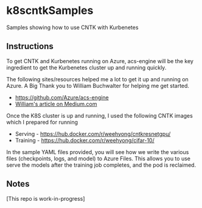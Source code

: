 # k8scntkSamples
Samples showing how to use CNTK with Kurbenetes

## Instructions
To get CNTK and Kurbenetes running on Azure, acs-engine will be the key ingredient to get the Kurbenetes cluster up and running quickly.

The following sites/resources helped me a lot to get it up and running on Azure. A Big Thank you to William Buchwalter for helping me get started.
* https://github.com/Azure/acs-engine
* [William's article on Medium.com](https://medium.com/@wbuchwalter/creating-a-kubernetes-cluster-with-gpu-support-on-azure-for-ml-training-and-predictions-with-a551a19b8859)

Once the K8S cluster is up and running, I used the following CNTK images which I prepared for running
* Serving - https://hub.docker.com/r/weehyong/cntkresnetgpu/
* Training - https://hub.docker.com/r/weehyong/cifar-10/

In the sample YAML files provided, you will see how we write the various files (checkpoints, logs, and model) to Azure Files. This allows you to use serve the models after the training job completes, and the pod is reclaimed.

## Notes
[This repo is work-in-progress]

